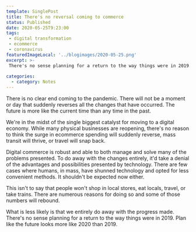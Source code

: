 ---
template: SinglePost
title: There's no reversal coming to commerce 
status: Published
date: 2020-05-25T9:23:00 
tags:
 - digital transformation - ecommerce
 - coronavirus 
featuredImageLocal: '../blogimages/2020-05-25.png'
excerpt: >- 
 There's no sense planning for a return to the way things were in 2019. Plan like the future looks more like 2020 than 2019. 
  
categories:
  - category: Notes
---There is no clear end coming to the pandemic. There will not be a moment or day that suddenly reverses all the changes that have occurred. The future is more like the current time than any time in the past. 

We're in the midst of the single biggest catalyst for moving to a digital economy. While many physical businesses are reopening, there's no reason to think the surge in ecommerce spending will suddenly reverse, mass transit will thrive, or travel will snap back. 

Digital commerce is robust and able to both manage and solve many of the problems presented. To do away with the changes entirely, it'd take a denial of the advantages and possibilities presented by technology. There are few cases where humans, in mass, have shunned technology and opted for less convenient methods. It shouldn't be expected now either. 

This isn't to say that people won't shop in local stores, eat locals, travel, or take trains. There are numerous reasons for doing so and some of those numbers will rebound. 

What is less likely is that we entirely do away with the progress made. There's no sense planning for a return to the way things were in 2019. Plan like the future looks more like 2020 than 2019. 

